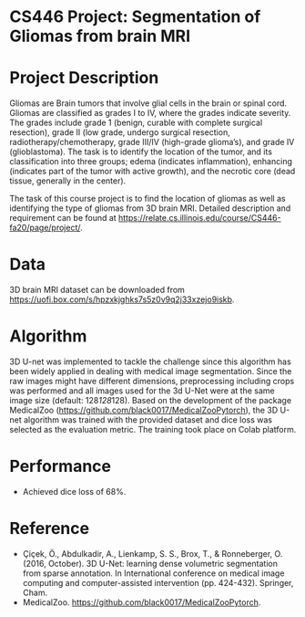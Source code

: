 # CS446 Project: Segmentation of Gliomas from brain MRI


# Project Description
Gliomas are Brain tumors that involve glial cells in the brain or spinal cord. Gliomas are classified as grades I to IV, where the grades indicate severity. The grades include grade 1 (benign, curable with complete surgical resection), grade II (low grade, undergo surgical resection, radiotherapy/chemotherapy, grade III/IV (high-grade glioma’s), and grade IV (glioblastoma). The task is to identify the location of the tumor, and its classification into three groups; edema (indicates inflammation), enhancing (indicates part of the tumor with active growth), and the necrotic core (dead tissue, generally in the center). 

The task of this course project is to find the location of gliomas as well as identifying the type of gliomas from 3D brain MRI. Detailed description and requirement can be found at https://relate.cs.illinois.edu/course/CS446-fa20/page/project/.

# Data
3D brain MRI dataset can be downloaded from https://uofi.box.com/s/hpzxkjghks7s5z0v9q2j33xzejo9iskb. 

# Algorithm
3D U-net was implemented to tackle the challenge since this algorithm has been widely applied in dealing with medical image segmentation. Since the raw images might have different dimensions, preprocessing including crops was performed and all images used for the 3d U-Net were at the same image size (default: 128*128*128). Based on the development of the package MedicalZoo (https://github.com/black0017/MedicalZooPytorch), the 3D U-net algorithm was trained with the provided dataset and dice loss was selected as the evaluation metric. The training took place on Colab platform.

# Performance
- Achieved dice loss of 68%.

# Reference
- Çiçek, Ö., Abdulkadir, A., Lienkamp, S. S., Brox, T., & Ronneberger, O. (2016, October). 3D U-Net: learning dense volumetric segmentation from sparse annotation. In International conference on medical image computing and computer-assisted intervention (pp. 424-432). Springer, Cham.
- MedicalZoo. https://github.com/black0017/MedicalZooPytorch.

